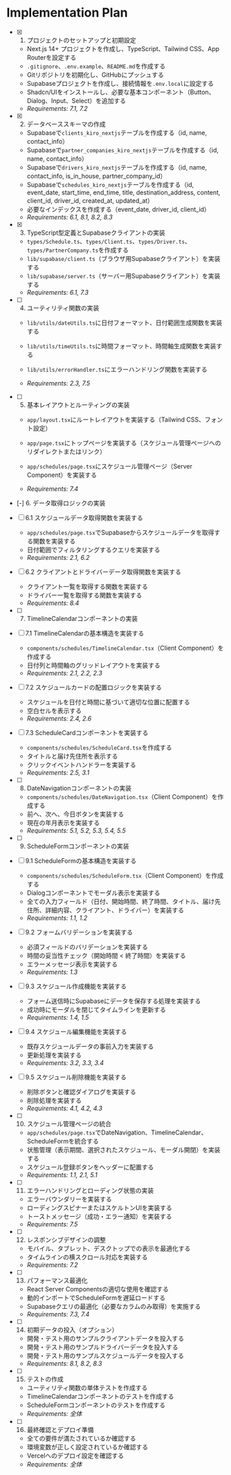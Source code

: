 # Implementation Plan

- [x] 1. プロジェクトのセットアップと初期設定






  - Next.js 14+ プロジェクトを作成し、TypeScript、Tailwind CSS、App Routerを設定する
  - `.gitignore`、`.env.example`、`README.md`を作成する
  - Gitリポジトリを初期化し、GitHubにプッシュする
  - Supabaseプロジェクトを作成し、接続情報を`.env.local`に設定する
  - Shadcn/UIをインストールし、必要な基本コンポーネント（Button、Dialog、Input、Select）を追加する
  - _Requirements: 7.1, 7.2_

- [x] 2. データベーススキーマの作成



  - Supabaseで`clients_kiro_nextjs`テーブルを作成する（id, name, contact_info）
  - Supabaseで`partner_companies_kiro_nextjs`テーブルを作成する（id, name, contact_info）
  - Supabaseで`drivers_kiro_nextjs`テーブルを作成する（id, name, contact_info, is_in_house, partner_company_id）
  - Supabaseで`schedules_kiro_nextjs`テーブルを作成する（id, event_date, start_time, end_time, title, destination_address, content, client_id, driver_id, created_at, updated_at）
  - 必要なインデックスを作成する（event_date, driver_id, client_id）
  - _Requirements: 6.1, 8.1, 8.2, 8.3_

- [x] 3. TypeScript型定義とSupabaseクライアントの実装



  - `types/Schedule.ts`、`types/Client.ts`、`types/Driver.ts`、`types/PartnerCompany.ts`を作成する
  - `lib/supabase/client.ts`（ブラウザ用Supabaseクライアント）を実装する
  - `lib/supabase/server.ts`（サーバー用Supabaseクライアント）を実装する
  - _Requirements: 6.1, 7.3_




- [ ] 4. ユーティリティ関数の実装
  - `lib/utils/dateUtils.ts`に日付フォーマット、日付範囲生成関数を実装する



  - `lib/utils/timeUtils.ts`に時間フォーマット、時間軸生成関数を実装する
  - `lib/utils/errorHandler.ts`にエラーハンドリング関数を実装する
  - _Requirements: 2.3, 7.5_






- [ ] 5. 基本レイアウトとルーティングの実装
  - `app/layout.tsx`にルートレイアウトを実装する（Tailwind CSS、フォント設定）


  - `app/page.tsx`にトップページを実装する（スケジュール管理ページへのリダイレクトまたはリンク）
  - `app/schedules/page.tsx`にスケジュール管理ページ（Server Component）を実装する


  - _Requirements: 7.4_

- [-] 6. データ取得ロジックの実装

- [ ] 6.1 スケジュールデータ取得関数を実装する
  - `app/schedules/page.tsx`でSupabaseからスケジュールデータを取得する関数を実装する
  - 日付範囲でフィルタリングするクエリを実装する
  - _Requirements: 2.1, 6.2_



- [ ] 6.2 クライアントとドライバーデータ取得関数を実装する
  - クライアント一覧を取得する関数を実装する
  - ドライバー一覧を取得する関数を実装する
  - _Requirements: 8.4_

- [ ] 7. TimelineCalendarコンポーネントの実装
- [ ] 7.1 TimelineCalendarの基本構造を実装する
  - `components/schedules/TimelineCalendar.tsx`（Client Component）を作成する
  - 日付列と時間軸のグリッドレイアウトを実装する
  - _Requirements: 2.1, 2.2, 2.3_

- [ ] 7.2 スケジュールカードの配置ロジックを実装する
  - スケジュールを日付と時間に基づいて適切な位置に配置する
  - 空白セルを表示する
  - _Requirements: 2.4, 2.6_

- [ ] 7.3 ScheduleCardコンポーネントを実装する
  - `components/schedules/ScheduleCard.tsx`を作成する
  - タイトルと届け先住所を表示する
  - クリックイベントハンドラーを実装する
  - _Requirements: 2.5, 3.1_

- [ ] 8. DateNavigationコンポーネントの実装
  - `components/schedules/DateNavigation.tsx`（Client Component）を作成する
  - 前へ、次へ、今日ボタンを実装する
  - 現在の年月表示を実装する
  - _Requirements: 5.1, 5.2, 5.3, 5.4, 5.5_

- [ ] 9. ScheduleFormコンポーネントの実装
- [ ] 9.1 ScheduleFormの基本構造を実装する
  - `components/schedules/ScheduleForm.tsx`（Client Component）を作成する
  - Dialogコンポーネントでモーダル表示を実装する
  - 全ての入力フィールド（日付、開始時間、終了時間、タイトル、届け先住所、詳細内容、クライアント、ドライバー）を実装する
  - _Requirements: 1.1, 1.2_

- [ ] 9.2 フォームバリデーションを実装する
  - 必須フィールドのバリデーションを実装する
  - 時間の妥当性チェック（開始時間 < 終了時間）を実装する
  - エラーメッセージ表示を実装する
  - _Requirements: 1.3_

- [ ] 9.3 スケジュール作成機能を実装する
  - フォーム送信時にSupabaseにデータを保存する処理を実装する
  - 成功時にモーダルを閉じてタイムラインを更新する
  - _Requirements: 1.4, 1.5_

- [ ] 9.4 スケジュール編集機能を実装する
  - 既存スケジュールデータの事前入力を実装する
  - 更新処理を実装する
  - _Requirements: 3.2, 3.3, 3.4_

- [ ] 9.5 スケジュール削除機能を実装する
  - 削除ボタンと確認ダイアログを実装する
  - 削除処理を実装する
  - _Requirements: 4.1, 4.2, 4.3_

- [ ] 10. スケジュール管理ページの統合
  - `app/schedules/page.tsx`でDateNavigation、TimelineCalendar、ScheduleFormを統合する
  - 状態管理（表示期間、選択されたスケジュール、モーダル開閉）を実装する
  - スケジュール登録ボタンをヘッダーに配置する
  - _Requirements: 1.1, 2.1, 5.1_

- [ ] 11. エラーハンドリングとローディング状態の実装
  - エラーバウンダリーを実装する
  - ローディングスピナーまたはスケルトンUIを実装する
  - トーストメッセージ（成功・エラー通知）を実装する
  - _Requirements: 7.5_

- [ ] 12. レスポンシブデザインの調整
  - モバイル、タブレット、デスクトップでの表示を最適化する
  - タイムラインの横スクロール対応を実装する
  - _Requirements: 7.2_

- [ ] 13. パフォーマンス最適化
  - React Server Componentsの適切な使用を確認する
  - 動的インポートでScheduleFormを遅延ロードする
  - Supabaseクエリの最適化（必要なカラムのみ取得）を実施する
  - _Requirements: 7.3, 7.4_

- [ ] 14. 初期データの投入（オプション）
  - 開発・テスト用のサンプルクライアントデータを投入する
  - 開発・テスト用のサンプルドライバーデータを投入する
  - 開発・テスト用のサンプルスケジュールデータを投入する
  - _Requirements: 8.1, 8.2, 8.3_

- [ ] 15. テストの作成
  - ユーティリティ関数の単体テストを作成する
  - TimelineCalendarコンポーネントのテストを作成する
  - ScheduleFormコンポーネントのテストを作成する
  - _Requirements: 全体_

- [ ] 16. 最終確認とデプロイ準備
  - 全ての要件が満たされているか確認する
  - 環境変数が正しく設定されているか確認する
  - Vercelへのデプロイ設定を確認する
  - _Requirements: 全体_
